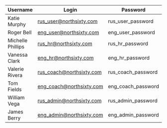 |       Username    |        Login             |   Password        | Role   |
|-------------------|--------------------------|-------------------|--------|
| Katie Murphy      | rus_user@northsixty.com  | rus_user_password | User   |
| Roger Bell        | eng_user@northsixty.com  | eng_user_password | User   |
| Michelle Phillips | rus_hr@northsixty.com    | rus_hr_password   | HR     |
| Vanessa Clark     | eng_hr@northsixty.com    | eng_hr_password   | HR     |
| Valerie Rivera    | rus_coach@northsixty.com | rus_coach_password| Coach  |
| Tom Fields        | eng_coach@northsixty.com | eng_coach_password| Coach  |
| William Vega      | rus_admin@northsixty.com | rus_admin_password| Admin  |
| James Berry       | eng_admin@northsixty.com | eng_admin_password| Admin  |
